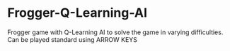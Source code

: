 # Frogger-Q-Learning-AI
 Frogger game with Q-Learning AI to solve the game in varying difficulties. Can be played standard using ARROW KEYS
